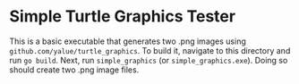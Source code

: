 Simple Turtle Graphics Tester
=============================

This is a basic executable that generates two .png images using
`github.com/yalue/turtle_graphics`. To build it, navigate to this directory
and run `go build`. Next, run `simple_graphics` (or `simple_graphics.exe`).
Doing so should create two .png image files.

